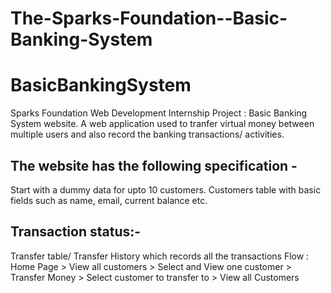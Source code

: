 # The-Sparks-Foundation--Basic-Banking-System
# BasicBankingSystem
Sparks Foundation Web Development Internship Project : Basic Banking System website. 
A web application used to tranfer virtual money between multiple users and also record the banking transactions/ activities.

## The website has the following specification -
Start with a dummy data for upto 10 customers.
Customers table with basic fields such as name, email, current balance etc.
## Transaction status:-
Transfer table/ Transfer History which records all the transactions
Flow : Home Page > View all customers > Select and View one customer > Transfer Money > Select customer to transfer to > View all Customers

